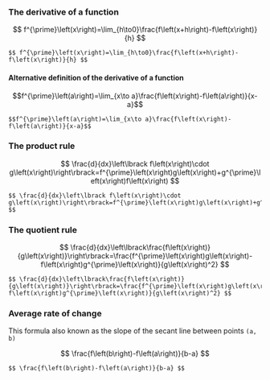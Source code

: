 ###  The derivative of a function
$$ f^{\prime}\left(x\right)=\lim_{h\to0}\frac{f\left(x+h\right)-f\left(x\right)}{h} $$
```
$$ f^{\prime}\left(x\right)=\lim_{h\to0}\frac{f\left(x+h\right)-f\left(x\right)}{h} $$
```
#### Alternative definition of the derivative of a function
$$f^{\prime}\left(a\right)=\lim_{x\to a}\frac{f\left(x\right)-f\left(a\right)}{x-a}$$
```
$$f^{\prime}\left(a\right)=\lim_{x\to a}\frac{f\left(x\right)-f\left(a\right)}{x-a}$$
```

### The product rule
$$  \frac{d}{dx}\left\lbrack f\left(x\right)\cdot g\left(x\right)\right\rbrack=f^{\prime}\left(x\right)g\left(x\right)+g^{\prime}\left(x\right)f\left(x\right) $$
``` 
$$ \frac{d}{dx}\left\lbrack f\left(x\right)\cdot g\left(x\right)\right\rbrack=f^{\prime}\left(x\right)g\left(x\right)+g^{\prime}\left(x\right)f\left(x\right) $$
```

### The quotient rule

$$ \frac{d}{dx}\left\lbrack\frac{f\left(x\right)}{g\left(x\right)}\right\rbrack=\frac{f^{\prime}\left(x\right)g\left(x\right)-f\left(x\right)g^{\prime}\left(x\right)}{g\left(x\right)^2} $$
```
$$ \frac{d}{dx}\left\lbrack\frac{f\left(x\right)}{g\left(x\right)}\right\rbrack=\frac{f^{\prime}\left(x\right)g\left(x\right)-f\left(x\right)g^{\prime}\left(x\right)}{g\left(x\right)^2} $$
```

### Average rate of change
This formula also known as the slope of the secant line between points `(a, b)`

$$ \frac{f\left(b\right)-f\left(a\right)}{b-a} $$


```
$$ \frac{f\left(b\right)-f\left(a\right)}{b-a} $$
```